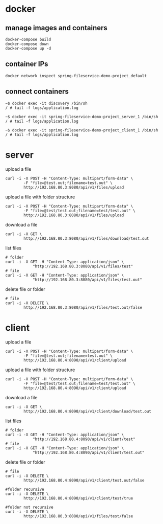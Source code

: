 
# docker

## manage images and containers
```
docker-compose build
docker-compose down
docker-compose up -d
```

## container IPs
```
docker network inspect spring-fileservice-demo-project_default
```

## connect containers

```
~$ docker exec -it discovery /bin/sh
/ # tail -f logs/application.log 

```

```
~$ docker exec -it spring-fileservice-demo-project_server_1 /bin/sh
/ # tail -f logs/application.log 

```

```
~$ docker exec -it spring-fileservice-demo-project_client_1 /bin/sh
/ # tail -f logs/application.log 

```

# server

upload a file
```
curl -i -X POST -H "Content-Type: multipart/form-data" \
        -F "file=@test.out;filename=test.out" \
        http://192.168.80.3:8080/api/v1/files/upload
```

upload a file with folder structure
```
curl -i -X POST -H "Content-Type: multipart/form-data" \
        -F "file=@test/test.out;filename=test/test.out" \
        http://192.168.80.3:8080/api/v1/files/upload
```

download a file
```
curl -i -X GET \
        http://192.168.80.3:8080/api/v1/files/download/test.out
```

list files
```
# folder
curl -i -X GET -H "Content-Type: application/json" \
            "http://192.168.80.3:8080/api/v1/files/test"
# file            
curl -i -X GET -H "Content-Type: application/json" \
            "http://192.168.80.3:8080/api/v1/files/test.out"
```

delete file or folder
```
# file
curl -i -X DELETE \
        http://192.168.80.3:8080/api/v1/files/test.out/false
```


# client

upload a file
```
curl -i -X POST -H "Content-Type: multipart/form-data" \
        -F "file=@test.out;filename=test.out" \
        http://192.168.80.4:8090/api/v1/client/upload
```

upload a file with folder structure
```
curl -i -X POST -H "Content-Type: multipart/form-data" \
        -F "file=@test/test.out;filename=test/test.out" \
        http://192.168.80.4:8090/api/v1/client/upload
```

download a file
```
curl -i -X GET \
        http://192.168.80.4:8090/api/v1/client/download/test.out
```

list files
```
# folder
curl -i -X GET -H "Content-Type: application/json" \
            "http://192.168.80.4:8090/api/v1/client/test"
# file            
curl -i -X GET -H "Content-Type: application/json" \
            "http://192.168.80.4:8090/api/v1/client/test.out"
```

delete file or folder
```
# file
curl -i -X DELETE \
        http://192.168.80.4:8090/api/v1/client/test.out/false

#folder recursive
curl -i -X DELETE \
        http://192.168.80.4:8090/api/v1/client/test/true
        
#folder not recursive
curl -i -X DELETE \
        http://192.168.80.3:8080/api/v1/files/test/false

```